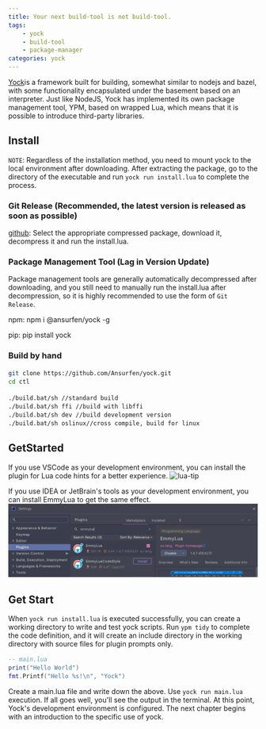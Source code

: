 ```yaml
---
title: Your next build-tool is not build-tool.
tags:
    - yock
    - build-tool
    - package-manager
categories: yock
---
```



[Yock](https://github.com/Ansurfen/yock)is a framework built for building, somewhat similar to nodejs and bazel, with some functionality encapsulated under the basement based on an interpreter. Just like NodeJS, Yock has implemented its own package management tool, YPM, based on wrapped Lua, which means that it is possible to introduce third-party libraries.

## Install
`NOTE`: Regardless of the installation method, you need to mount yock to the local environment after downloading. After extracting the package, go to the directory of the executable and run `yock run install.lua` to complete the process.

### Git Release (Recommended, the latest version is released as soon as possible)
[github](https://github.com/Ansurfen/yock/releases): Select the appropriate compressed package, download it, decompress it and run the install.lua.

### Package Management Tool (Lag in Version Update)
Package management tools are generally automatically decompressed after downloading, and you still need to manually run the install.lua after decompression, so it is highly recommended to use the form of `Git Release`.

npm: npm i @ansurfen/yock -g

pip: pip install yock

### Build by hand
```bash
git clone https://github.com/Ansurfen/yock.git
cd ctl

./build.bat/sh //standard build
./build.bat/sh ffi //build with libffi
./build.bat/sh dev //build development version
./build.bat/sh oslinux//cross compile, build for linux
```

## GetStarted

If you use VSCode as your development environment, you can install the plugin for Lua code hints for a better experience.
![lua-tip](https://github.com/Ansurfen/ansurfen.github.io/blob/main/images/yock/lua-tip.png?raw=true)

If you use IDEA or JetBrain's tools as your development environment, you can install EmmyLua to get the same effect.
![lua-tip](https://github.com/Ansurfen/YockNav/blob/main/assets/img/lua-tip-idea.png?raw=true)


## Get Start

When `yock run install.lua` is executed successfully, you can create a working directory to write and test yock scripts. Run `ypm tidy` to complete the code definition, and it will create an include directory in the working directory with source files for plugin prompts only.

```lua
-- main.lua
print("Hello World")
fmt.Printf("Hello %s!\n", "Yock")
```
Create a main.lua file and write down the above. Use `yock run main.lua` execution. If all goes well, you'll see the output in the terminal. At this point, Yock's development environment is configured. The next chapter begins with an introduction to the specific use of yock.